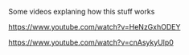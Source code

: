 Some videos explaning how this stuff works

https://www.youtube.com/watch?v=HeNzGxhODEY

https://www.youtube.com/watch?v=cnAsykyUlp0

